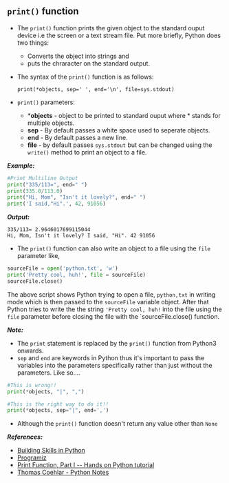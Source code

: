 `print()` function
-----

- The `print()` function prints the given object to the standard ouput device i.e the screen or a text stream file. Put more briefly, Python does two things:
    + Converts the object into strings and
    + puts the chraracter on the standard output.

- The syntax of the `print()` function is as follows:
    
    ```
    print(*objects, sep=' ', end='\n', file=sys.stdout)
    ```

- `print()` parameters:
     + ***objects** - object to be printed to standard ouput where * stands for multiple objects.
     + **sep** - By default passes a white space used to seperate objects.
     + **end** - By default passes a new line.
     + **file** - by default passes `sys.stdout` but can be changed using the `write()` method to print an object to a file.

_**Example:**_

```Python
#Print Multiline Output
print("335/113=", end=" ")
print(335.0/113.0)
print("Hi, Mom", "Isn't it lovely?", end=" ")
print('I said,"Hi".', 42, 91056)
```
_**Output:**_

```
335/113= 2.9646017699115044
Hi, Mom, Isn't it lovely? I said, "Hi". 42 91056
```

- The `print()` function can also write an object to a file using the `file` parameter like,

```Python
sourceFile = open('python.txt', 'w')
print('Pretty cool, huh!', file = sourceFile)
sourceFile.close()
```
The above script shows Python trying to open a file, `python,txt` in writing mode which is then passed to the `sourceFile` variable object. After that Python tries to write the the string `'Pretty cool, huh!` into the file using the `file` parameter before closing the file with the `sourceFile.close() function. 

_**Note:**_

- The `print` statement is replaced by the `print()` function from Python3 onwards.
- `sep` and `end` are keywords in Python thus it's important to pass the variables into the parameters specifically rather than just without the parameters. Like so....

```Python
#This is wrong!!
print(*objects, "|", ",")

#This is the right way to do it!!
print(*objects, sep="|", end=',')
```
- Although the `print()` function doesn't return any value other than `None`

_**References:**_
- [Building Skills in Python](http://www.itmaybeahack.com/book/python-2.6/latex/BuildingSkillsinPython.pdf#section.5.1)
- [Programiz](https://www.programiz.com/python-programming/methods/built-in/print)
- [Print Function, Part I -- Hands on Python tutorial](https://anh.cs.luc.edu/python/hands-on/3.1/handsonHtml/print1.html)
- [Thomas Coehlar - Python Notes](http://thomas-cokelaer.info/tutorials/python/print.html)
